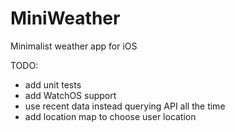 # MiniWeather
Minimalist weather app for iOS

TODO:

- add unit tests
- add WatchOS support
- use recent data instead querying API all the time
- add location map to choose user location
